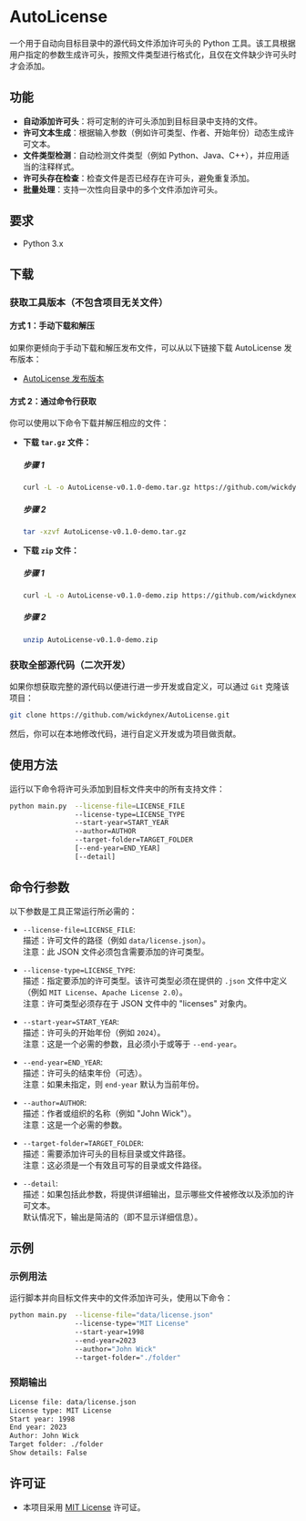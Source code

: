 <!--
 MIT License
 
 Copyright (c) 2024 - 2024 Wick Dynex
 
 许可在此免费授予任何获得此软件及其相关文档文件（以下简称“软件”）副本的人，  
 可以在不受限制的情况下使用、复制、修改、合并、发布、分发、再许可和/或销售软件的副本，并且允许向其提供该软件的人执行上述操作。

 上述版权声明和本许可声明应包含在软件的所有副本或实质性部分中。
-->

# AutoLicense

一个用于自动向目标目录中的源代码文件添加许可头的 Python 工具。该工具根据用户指定的参数生成许可头，按照文件类型进行格式化，且仅在文件缺少许可头时才会添加。

## 功能

- **自动添加许可头**：将可定制的许可头添加到目标目录中支持的文件。
- **许可文本生成**：根据输入参数（例如许可类型、作者、开始年份）动态生成许可文本。
- **文件类型检测**：自动检测文件类型（例如 Python、Java、C++），并应用适当的注释样式。
- **许可头存在检查**：检查文件是否已经存在许可头，避免重复添加。
- **批量处理**：支持一次性向目录中的多个文件添加许可头。

## 要求

- Python 3.x

## 下载

### 获取工具版本（不包含项目无关文件）

#### 方式 1：手动下载和解压

如果你更倾向于手动下载和解压发布文件，可以从以下链接下载 AutoLicense 发布版本：

- [AutoLicense 发布版本](https://github.com/wickdynex/AutoLicense/releases/tag/v0.1.0-demo)

#### 方式 2：通过命令行获取

你可以使用以下命令下载并解压相应的文件：

- **下载 `tar.gz` 文件：**

  ##### 步骤 1

  ```bash
  curl -L -o AutoLicense-v0.1.0-demo.tar.gz https://github.com/wickdynex/AutoLicense/releases/download/v0.1.0-demo/AutoLicense-v0.1.0-demo.tar.gz
  ```

  ##### 步骤 2

  ```bash
  tar -xzvf AutoLicense-v0.1.0-demo.tar.gz
  ```

- **下载 `zip` 文件：**

  ##### 步骤 1

  ```bash
  curl -L -o AutoLicense-v0.1.0-demo.zip https://github.com/wickdynex/AutoLicense/releases/download/v0.1.0-demo/AutoLicense-v0.1.0-demo.zip
  ```

  ##### 步骤 2

  ```bash
  unzip AutoLicense-v0.1.0-demo.zip
  ```

### 获取全部源代码（二次开发）

如果你想获取完整的源代码以便进行进一步开发或自定义，可以通过 `Git` 克隆该项目：

```bash
git clone https://github.com/wickdynex/AutoLicense.git
```

然后，你可以在本地修改代码，进行自定义开发或为项目做贡献。

## 使用方法

运行以下命令将许可头添加到目标文件夹中的所有支持文件：

```bash
python main.py  --license-file=LICENSE_FILE 
                --license-type=LICENSE_TYPE 
                --start-year=START_YEAR
                --author=AUTHOR 
                --target-folder=TARGET_FOLDER 
                [--end-year=END_YEAR] 
                [--detail]
```

## 命令行参数

以下参数是工具正常运行所必需的：

- `--license-file=LICENSE_FILE`:  
  描述：许可文件的路径（例如 `data/license.json`）。  
  注意：此 JSON 文件必须包含需要添加的许可类型。

- `--license-type=LICENSE_TYPE`:  
  描述：指定要添加的许可类型。该许可类型必须在提供的 `.json` 文件中定义（例如 `MIT License`、`Apache License 2.0`）。  
  注意：许可类型必须存在于 JSON 文件中的 "licenses" 对象内。

- `--start-year=START_YEAR`:  
  描述：许可头的开始年份（例如 `2024`）。  
  注意：这是一个必需的参数，且必须小于或等于 `--end-year`。

- `--end-year=END_YEAR`:  
  描述：许可头的结束年份（可选）。  
  注意：如果未指定，则 `end-year` 默认为当前年份。

- `--author=AUTHOR`:  
  描述：作者或组织的名称（例如 "John Wick"）。  
  注意：这是一个必需的参数。

- `--target-folder=TARGET_FOLDER`:  
  描述：需要添加许可头的目标目录或文件路径。  
  注意：这必须是一个有效且可写的目录或文件路径。

- `--detail`:  
  描述：如果包括此参数，将提供详细输出，显示哪些文件被修改以及添加的许可文本。  
  默认情况下，输出是简洁的（即不显示详细信息）。

## 示例

### 示例用法

运行脚本并向目标文件夹中的文件添加许可头，使用以下命令：

```bash
python main.py  --license-file="data/license.json" 
                --license-type="MIT License"
                --start-year=1998 
                --end-year=2023 
                --author="John Wick" 
                --target-folder="./folder"
```

### 预期输出

```bash
License file: data/license.json
License type: MIT License
Start year: 1998
End year: 2023
Author: John Wick
Target folder: ./folder
Show details: False
```

## 许可证

- 本项目采用 [MIT License](https://opensource.org/licenses/MIT) 许可证。
